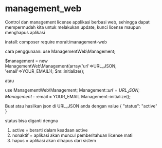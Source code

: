 # management_web

Control dan management license applikasi berbasi web, sehingga dapat mempermudah kita untuk melakukan update, kunci license maupun menghapus aplikasi

install:
composer require morait/management-web

cara penggunaan:
use ManagementWeb\Management;

$management = new ManagementWeb\Management(array('url'=>URL_JSON, 'email'=>YOUR_EMAIL));
$m::initialize();

atau

use ManagementWeb\Management;
Management::$url = URL_JSON;
Management::$email = YOUR_EMAIL
Management::initialize();

Buat atau hasilkan json di URL_JSON anda dengan value
{
  "status": "active" 
}

status bisa diganti dengna
1. active = berarti dalam keadaan active
2. nonaktif = aplikasi akan muncul pemberitahuan license mati
3. hapus = aplikasi akan dihapus dari sistem